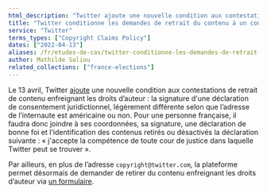 ```yaml
---
html_description: "Twitter ajoute une nouvelle condition aux contestations de retrait de contenu enfreignant les droits d’auteur."
title: "Twitter conditionne les demandes de retrait du contenu à un consentement juridictionnel"
service: "Twitter"
terms_types: ["Copyright Claims Policy"]
dates: ["2022-04-13"]
aliases: /fr/etudes-de-cas/twitter-conditionne-les-demandes-de-retrait-du-contenu-a-un-consentement-juridictionnel/
author: Mathilde Saliou
related_collections: ["france-elections"]
---
```


Le 13 avril, Twitter <a target="_blank" rel="noopener" href="https://github.com/OpenTermsArchive/france-elections-versions/commit/7460a0728476c0835c20ef973e113674b450ddc7?diff=split">ajoute</a> une nouvelle condition aux contestations de retrait de contenu enfreignant les droits d’auteur : la signature d'une déclaration de consentement juridictionnel, légèrement différente selon que l’adresse de l’internaute est américaine ou non. Pour une personne française, il faudra donc joindre à ses coordonnées, sa signature, une déclaration de bonne foi et l'identification des contenus retirés ou désactivés la déclaration suivante : « j'accepte la compétence de toute cour de justice dans laquelle Twitter peut se trouver ».

Par ailleurs, en plus de l’adresse `copyright@twitter.com`, la plateforme permet désormais de demander de retirer du contenu enfreignant les droits d’auteur via <a target="_blank" rel="noopener" href="https://help.twitter.com/en/forms/ipi/dmca-retraction">un formulaire</a>.

